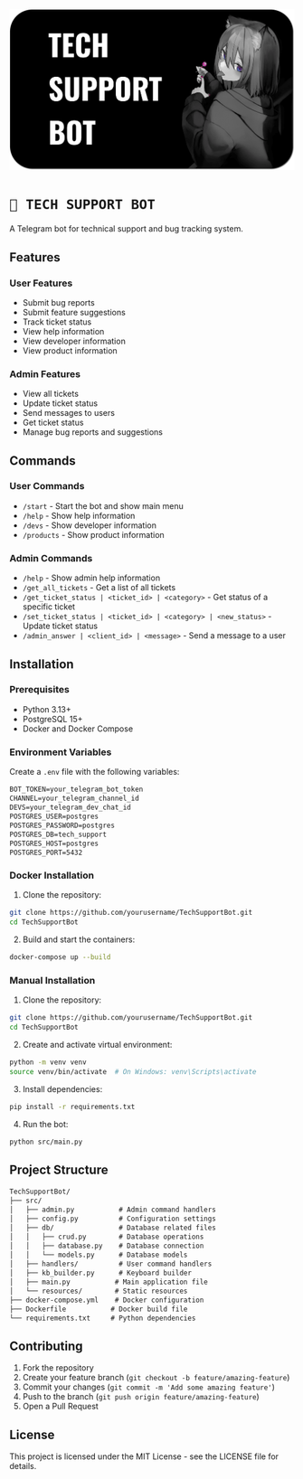 ![](header.png)

# `🌿 TECH SUPPORT BOT`

A Telegram bot for technical support and bug tracking system.

## Features

### User Features
- Submit bug reports
- Submit feature suggestions
- Track ticket status
- View help information
- View developer information
- View product information

### Admin Features
- View all tickets
- Update ticket status
- Send messages to users
- Get ticket status
- Manage bug reports and suggestions

## Commands

### User Commands
- `/start` - Start the bot and show main menu
- `/help` - Show help information
- `/devs` - Show developer information
- `/products` - Show product information

### Admin Commands
- `/help` - Show admin help information
- `/get_all_tickets` - Get a list of all tickets
- `/get_ticket_status | <ticket_id> | <category>` - Get status of a specific ticket
- `/set_ticket_status | <ticket_id> | <category> | <new_status>` - Update ticket status
- `/admin_answer | <client_id> | <message>` - Send a message to a user

## Installation

### Prerequisites
- Python 3.13+
- PostgreSQL 15+
- Docker and Docker Compose

### Environment Variables
Create a `.env` file with the following variables:
```env
BOT_TOKEN=your_telegram_bot_token
CHANNEL=your_telegram_channel_id
DEVS=your_telegram_dev_chat_id
POSTGRES_USER=postgres
POSTGRES_PASSWORD=postgres
POSTGRES_DB=tech_support
POSTGRES_HOST=postgres
POSTGRES_PORT=5432
```

### Docker Installation
1. Clone the repository:
```bash
git clone https://github.com/yourusername/TechSupportBot.git
cd TechSupportBot
```

2. Build and start the containers:
```bash
docker-compose up --build
```

### Manual Installation
1. Clone the repository:
```bash
git clone https://github.com/yourusername/TechSupportBot.git
cd TechSupportBot
```

2. Create and activate virtual environment:
```bash
python -m venv venv
source venv/bin/activate  # On Windows: venv\Scripts\activate
```

3. Install dependencies:
```bash
pip install -r requirements.txt
```

4. Run the bot:
```bash
python src/main.py
```

## Project Structure
```
TechSupportBot/
├── src/
│   ├── admin.py           # Admin command handlers
│   ├── config.py          # Configuration settings
│   ├── db/                # Database related files
│   │   ├── crud.py        # Database operations
│   │   ├── database.py    # Database connection
│   │   └── models.py      # Database models
│   ├── handlers/          # User command handlers
│   ├── kb_builder.py      # Keyboard builder
│   ├── main.py           # Main application file
│   └── resources/        # Static resources
├── docker-compose.yml    # Docker configuration
├── Dockerfile           # Docker build file
└── requirements.txt     # Python dependencies
```

## Contributing
1. Fork the repository
2. Create your feature branch (`git checkout -b feature/amazing-feature`)
3. Commit your changes (`git commit -m 'Add some amazing feature'`)
4. Push to the branch (`git push origin feature/amazing-feature`)
5. Open a Pull Request

## License
This project is licensed under the MIT License - see the LICENSE file for details.
